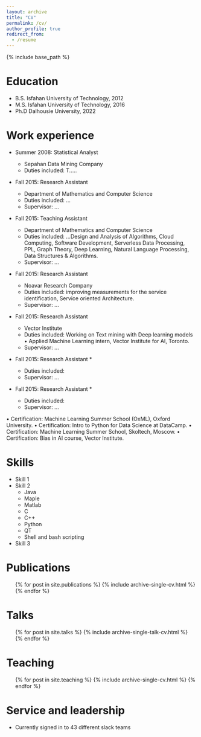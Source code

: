 ```yaml
---
layout: archive
title: "CV"
permalink: /cv/
author_profile: true
redirect_from:
  - /resume
---
```


{% include base_path %}

Education
======
* B.S.  Isfahan University of Technology, 2012
* M.S.  Isfahan University of Technology, 2016
* Ph.D  Dalhousie University, 2022

Work experience
======
* Summer 2008: Statistical Analyst 
  * Sepahan Data Mining Company
  * Duties included: T.....
  

* Fall 2015: Research Assistant
  * Department of Mathematics and Computer Science
  * Duties included: ...
  * Supervisor: ...


* Fall 2015: Teaching Assistant
  * Department of Mathematics and Computer Science
  * Duties included: ...Design and Analysis of Algorithms, Cloud Computing,
Software Development, Serverless Data Processing, PPL, Graph Theory,
Deep Learning, Natural Language Processing, Data Structures & Algorithms.
  * Supervisor: ...




* Fall 2015: Research Assistant
  * Noavar Research Company
  * Duties included: improving measurements for
the service identification, Service oriented Architecture.
  * Supervisor: ...

* Fall 2015: Research Assistant
  * Vector Institute
  * Duties included: Working on Text mining with Deep learning models
• Applied Machine Learning intern, Vector Institute for AI, Toronto.
  * Supervisor: ...



* Fall 2015: Research Assistant
  * 
  * Duties included:
  * Supervisor: ...


* Fall 2015: Research Assistant
  * 
  * Duties included: 
  * Supervisor: ...








• Certification: Machine Learning Summer School (OxML), Oxford University.
• Certification: Intro to Python for Data Science at DataCamp.
• Certification: Machine Learning Summer School, Skoltech, Moscow.
• Certification: Bias in AI course, Vector Institute.


  
Skills
======
* Skill 1
* Skill 2
  * Java
  * Maple
  * Matlab
  * C
  * C++
  * Python
  * QT
  * Shell and bash scripting
* Skill 3

Publications
======
  <ul>{% for post in site.publications %}
    {% include archive-single-cv.html %}
  {% endfor %}</ul>
  
Talks
======
  <ul>{% for post in site.talks %}
    {% include archive-single-talk-cv.html %}
  {% endfor %}</ul>
  
Teaching
======
  <ul>{% for post in site.teaching %}
    {% include archive-single-cv.html %}
  {% endfor %}</ul>
  
Service and leadership
======
* Currently signed in to 43 different slack teams
